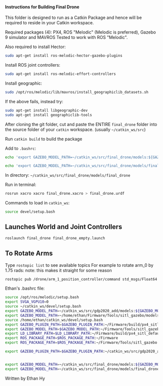 #### Instructions for Building Final Drone 


This folder is designed to run as a Catkin Package and hence will be required to reside in your Catkin workspace.

Required packages (4): PX4, ROS "Melodic" (Melodic is preferred), Gazebo 9 simulator and MAVROS
Tested to work with ROS "Melodic".

Also required to install Hector:

```bash
sudo apt-get install ros-melodic-hector-gazebo-plugins
```

Install ROS joint controllers:
```bash
sudo apt-get install ros-melodic-effort-controllers
```
Install geographic:
```bash
sudo /opt/ros/melodic/lib/mavros/install_geographiclib_datasets.sh
```

If the above fails, instead try:

```bash
sudo apt-get install libgeographic-dev
sudo apt-get install geographiclib-tools
```

After cloning the git folder, cut and paste the ENTIRE `final_drone` folder into the source folder of your `catkin` workspace.
(usually `~/catkin_ws/src`)

Run `catkin build` to build the package

Add to `.bashrc`: 

```bash
echo 'export GAZEBO_MODEL_PATH=~/catkin_ws/src/final_drone/models:${GAZEBO_MODEL_PATH}' >> ~/.bashrc

echo 'export GAZEBO_MODEL_PATH=~/catkin_ws/src/final_drone/models/final_drone:${GAZEBO_MODEL_PATH}' >> ~/.bashrc
```

In directory: `~/catkin_ws/src/final_drone/models/final_drone`

Run in terminal: 

```bash
rosrun xacro xacro final_drone.xacro > final_drone.urdf
```


Commands to load in `catkin_ws`:

```bash
source devel/setup.bash
```



## Launches World and  Joint Controllers

```bash
roslaunch final_drone final_drone_empty.launch 
```

## To Rotate Arms
Type `rostopic list` to see available topics
For example to rotate arm_0 by 1.75 rads:
note: this makes it straight for some reason
```bash
rostopic pub /drone/arm_1_position_controller/command std_msgs/Float64 "data: 1.75"
```

Ethan's .bashrc file:

```bash
source /opt/ros/melodic/setup.bash
export SVGA_VGPU10=0
source ~/catkin_ws/devel/setup.bash 
export GAZEBO_MODEL_PATH=~/catkin_ws/src/gdp2020_add/models:${GAZEBO_MODEL_PATH}
export GAZEBO_MODEL_PATH=~/home/ethan/Firmware/Tools/sitl_gazebo/models:${GAZEBO_MODEL_PATH}
source /home/ethan/catkin_ws/devel/setup.bash
export GAZEBO_PLUGIN_PATH=$GAZEBO_PLUGIN_PATH:~/Firmware/build/px4_sitl_default/build_gazebo
export GAZEBO_MODEL_PATH=$GAZEBO_MODEL_PATH:~/Firmware/Tools/sitl_gazebo/models
export LD_LIBRARY_PATH=$LD_LIBRARY_PATH:~/Firmware/build/px4_sitl_default/build_gazebo
export ROS_PACKAGE_PATH=$ROS_PACKAGE_PATH:~/Firmware
export ROS_PACKAGE_PATH=$ROS_PACKAGE_PATH:~/Firmware/Tools/sitl_gazebo

export GAZEBO_PLUGIN_PATH=$GAZEBO_PLUGIN_PATH:~/catkin_ws/src/gdp2020_add/gdp2020_cpp/build


export GAZEBO_MODEL_PATH=~/catkin_ws/src/final_drone/models:${GAZEBO_MODEL_PATH}
export GAZEBO_MODEL_PATH=~/catkin_ws/src/final_drone/models/final_drone:${GAZEBO_MODEL_PATH}
```


Written by Ethan Hy
